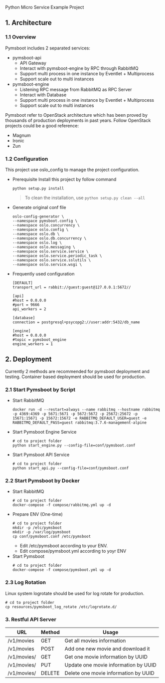 Python Micro Service Example Project

## 1. Architecture
### 1.1 Overview
Pymsboot includes 2 separated services:
- pymsboot-api
  - API Gateway
  - Interact with pymsboot-engine by RPC through RabbitMQ
  - Support multi process in one instance by Eventlet + Multiprocess
  - Support scale out to multi instances
- pymsboot-engine
  - Listening RPC message from RabbitMQ as RPC Server
  - Interact with Database
  - Support multi process in one instance by Eventlet + Multiprocess
  - Support scale out to multi instances

Pymsboot refer to OpenStack architecture which has been proved by thousands of production deployments in past years. Follow
OpenStack projects could be a good reference:
- Magnum
- Ironic
- Zun

### 1.2 Configuration
This project use oslo_config to manage the project configuration.
- Prerequisite
  Install this project by follow command
  ```
  python setup.py install
  ```

  > To clean the installation, use ```python setup.py clean --all```

- Generate original conf file
  ```
  oslo-config-generator \
  --namespace pymsboot.config \
  --namespace oslo.concurrency \
  --namespace oslo.config \
  --namespace oslo.db \
  --namespace oslo.db.concurrency \
  --namespace oslo.log \
  --namespace oslo.messaging \
  --namespace oslo.service.service \
  --namespace oslo.service.periodic_task \
  --namespace oslo.service.sslutils \
  --namespace oslo.service.wsgi \
  ```

- Frequently used configuration
  ```
  [DEFAULT]
  transport_url = rabbit://guest:guest@127.0.0.1:5672//

  [api]
  #host = 0.0.0.0
  #port = 9666
  api_workers = 2

  [database]
  connection = postgresql+psycopg2://user:addr:5432/db_name

  [engine]
  #host = 0.0.0.0
  #topic = pymsboot_engine
  engine_workers = 1
  ```

## 2. Deployment
Currently 2 methods are recommended for pymsboot deployment and testing. Container based deployment should be used for
production.

### 2.1 Start Pymsboot by Script
- Start RabbitMQ
  ```
  docker run -d --restart=always --name rabbitmq --hostname rabbitmq -p 4369:4369 -p 5671:5671 -p 5672:5672 -p 25672:25672 -p 15671:15671 -p 15672:15672 -e RABBITMQ_DEFAULT_USER=guest -e RABBITMQ_DEFAULT_PASS=guest rabbitmq:3.7.6-management-alpine
  ```
- Start Pymsboot Engine Service
  ```
  # cd to project folder
  python start_engine.py --config-file=conf/pymsboot.conf
  ```
- Start Pymsboot API Service
  ```
  # cd to project folder
  python start_api.py --config-file=conf/pymsboot.conf
  ```

### 2.2 Start Pymsboot by Docker
- Start RabbitMQ
  ```
  # cd to project folder
  docker-compose -f compose/rabbitmq.yml up -d
  ```
- Prepare ENV (One-time)
  ```
  # cd to project folder
  mkdir -p /etc/pymsboot
  mkdir -p /var/log/pymsboot
  cp conf/pymsboot.conf /etc/pymsboot
  ```
  - Edit /etc/pymsboot according to your ENV.
  - Edit compose/pymsboot.yml according to yoyr ENV
- Start Pymsboot
  ```
  # cd to project folder
  docker-compose -f compose/pymsboot.yml up -d
  ```

### 2.3 Log Rotation
Linux system logrotate should be used for log rotate for production.
```
# cd to project folder
cp resources/pymsboot_log_rotate /etc/logrotate.d/
```

### 3. Restful API Server

URL | Method | Usage
--- | --- | ---
/v1/movies | GET | Get all movies information
/v1/movies | POST | Add one new movie and download it
/v1/movies/<UUID> | GET | Get one movie information by UUID
/v1/movies/<UUID> | PUT | Update one movie information by UUID
/v1/movies/<UUID> | DELETE | Delete one movie information by UUID
